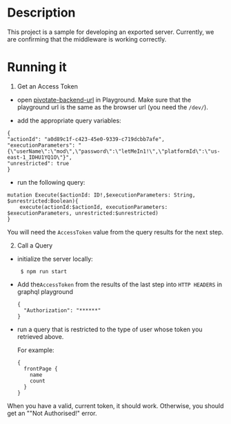 # Description
This project is a sample for developing an exported server.  Currently, we are confirming that the middleware is working correctly.

# Running it
1. Get an Access Token
  - open [pivotate-backend-url](https://osc6oeg32a.execute-api.us-east-1.amazonaws.com/dev/graphql) in Playground.  Make sure that the playground url is the same as the browser url (you need the `/dev/`).
    
  - add the appropriate query variables:

  ```
  {
  "actionId": "a0d89c1f-c423-45e0-9339-c719dcbb7afe",
  "executionParameters": "{\"userName\":\"mod\",\"password\":\"letMeIn1!\",\"platformId\":\"us-east-1_IDHU1YQ1O\"}",
  "unrestricted": true
}
  ```
  - run the following query:
 
  ```
  mutation Execute($actionId: ID!,$executionParameters: String, $unrestricted:Boolean){
      execute(actionId:$actionId, executionParameters: $executionParameters, unrestricted:$unrestricted)
  }
  ```

  You will need the `AccessToken` value from the query results for the next step.

2. Call a Query
 - initialize the server locally:
    ```
     $ npm run start
    ```
 - Add the`AccessToken` from the results of the last step into `HTTP HEADERS` in graphql playground
    ```
    {
      "Authorization": "******"
    }
    ```
 - run a query that is restricted to the type of user whose token you retrieved above.
   
   For example:
   ```
   {
     frontPage {
       name
       count
     }
   }
   ```
  When you have a valid, current token, it should work.  Otherwise, you should get an ""Not Authorised!" error.
